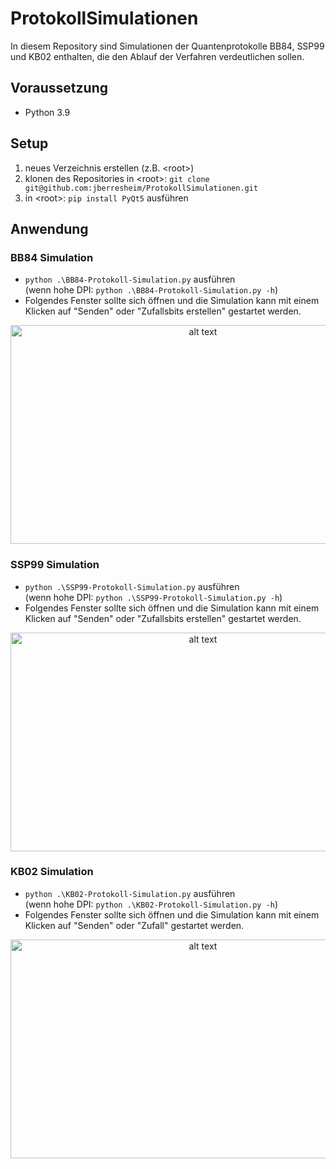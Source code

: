 # ProtokollSimulationen
In diesem Repository sind Simulationen der Quantenprotokolle BB84, SSP99 und KB02 enthalten, die den Ablauf der Verfahren verdeutlichen sollen.

## Voraussetzung
* Python 3.9

## Setup
1. neues Verzeichnis erstellen (z.B. \<root\>)
2. klonen des Repositories in \<root\>: `git clone git@github.com:jberresheim/ProtokollSimulationen.git`
3. in \<root\>: `pip install PyQt5` ausführen 

## Anwendung
### BB84 Simulation
* `python .\BB84-Protokoll-Simulation.py` ausführen                                                                                                                         
(wenn hohe DPI: `python .\BB84-Protokoll-Simulation.py -h`)
* Folgendes Fenster sollte sich öffnen und die Simulation kann mit einem Klicken auf "Senden" oder "Zufallsbits erstellen" gestartet werden.
<p align="center">
  <img src="https://user-images.githubusercontent.com/49621069/136391435-01f2db21-6929-4d53-b524-07b3eec2d3d9.png" alt="alt text" width="600" height="350">   
</p> 

### SSP99 Simulation
* `python .\SSP99-Protokoll-Simulation.py` ausführen                                                                                                                        
(wenn hohe DPI: `python .\SSP99-Protokoll-Simulation.py -h`)
* Folgendes Fenster sollte sich öffnen und die Simulation kann mit einem Klicken auf "Senden" oder "Zufallsbits erstellen" gestartet werden.
<p align="center">
  <img src="https://user-images.githubusercontent.com/49621069/136396911-cc87d4ab-56c2-4277-9204-c23ddf629402.png" alt="alt text" width="600" height="350">
</p>

### KB02 Simulation
* `python .\KB02-Protokoll-Simulation.py` ausführen                                                                                                                       
(wenn hohe DPI: `python .\KB02-Protokoll-Simulation.py -h`)
* Folgendes Fenster sollte sich öffnen und die Simulation kann mit einem Klicken auf "Senden" oder "Zufall" gestartet werden.
<p align="center">
  <img src="https://user-images.githubusercontent.com/49621069/136397070-5437e065-1cec-4b4c-a6a3-2b85b717004f.png" alt="alt text" width="600" height="350">
</p>
